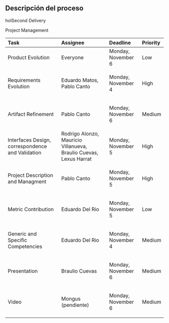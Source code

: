 ## Descripción del proceso

holSecond Delivery

Project Management 


|Task|Assignee|Deadline|Priority|
| :- | :- | :- | :- |
|Product Evolution|Everyone|Monday, November 6|Low|
|Requirements Evolution|Eduardo Matos, Pablo Canto|<p>Monday, November 4</p><p></p>|High|
|Artifact Refinement |Pablo Canto|<p>Monday, November 6</p><p></p>|Medium|
|Interfaces Design, correspondence and Validation |Rodrigo Alonzo, Mauricio Villanueva, Braulio Cuevas, Lexus Harrat|<p>Monday, November 5</p><p></p>|High|
|Project Description and Managment|Pablo Canto|<p>Monday, November 5</p><p></p>|High|
|Metric Contribution|Eduardo Del Rio|<p>Monday, November 5</p><p></p>|Low|
|Generic and Specific Competencies|Eduardo Del Rio|<p>Monday, November 4</p><p></p>|Medium|
|Presentation |Braulio Cuevas|<p>Monday, November 6</p><p></p>|Medium|
|Video|Mongus (pendiente)|<p>Monday, November 6</p><p></p>|Medium|


